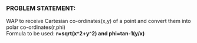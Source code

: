 ### PROBLEM STATEMENT:

WAP to receive Cartesian co-ordinates(x,y) of a point and convert them into polar co-ordinates(r,phi)
      <br>Formula to be used:
                                **r=sqrt(x^2+y^2) and phi=tan-1(y/x)**
